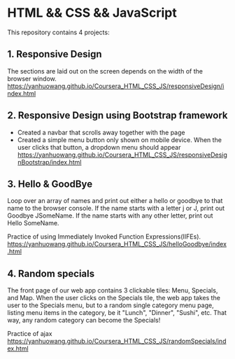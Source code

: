 # HTML && CSS && JavaScript
This repository contains 4 projects:

## 1. Responsive Design
The sections are laid out on the screen depends on the width of the browser window.
https://yanhuowang.github.io/Coursera_HTML_CSS_JS/responsiveDesign/index.html

## 2. Responsive Design using Bootstrap framework
- Created a navbar that scrolls away together with the page
- Created a simple menu button only shown on mobile device. When the user clicks that button, a dropdown menu should appear
https://yanhuowang.github.io/Coursera_HTML_CSS_JS/responsiveDesignBootstrap/index.html

## 3. Hello & GoodBye
Loop over an array of names and print out either a hello or goodbye to that name to the browser console. If the name starts with a letter j or J, print out Goodbye JSomeName. If the name starts with any other letter, print out Hello SomeName.

Practice of using Immediately Invoked Function Expressions(IIFEs).
https://yanhuowang.github.io/Coursera_HTML_CSS_JS/helloGoodbye/index.html

## 4. Random specials
The front page of our web app contains 3 clickable tiles: Menu, Specials, and Map. 
When the user clicks on the Specials tile, the web app takes the user to the Specials menu, but to a random single category menu page, listing menu items in the category, be it "Lunch", "Dinner", "Sushi", etc. That way, any random category can become the Specials! 

Practice of ajax
https://yanhuowang.github.io/Coursera_HTML_CSS_JS/randomSpecials/index.html
